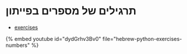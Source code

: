# תרגילים של מספרים בפייתון


* [exercises](https://code-maven.com/slides/python-programming/exercise-number-guessing-game-0)

{% embed youtube id="dydGrhv3Bv0" file="hebrew-python-exercises-numbers" %}

